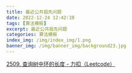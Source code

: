 ```yaml
---
title: 最近公共祖先问题
date: 2022-12-24 12:42:18
tags: [算法模板]
excerpt: 最近公共祖先问题
categories: 算法模板
index_img: /img/index_img/1.png
banner_img: /img/banner_img/background23.jpg
---
```



[2509. 查询树中环的长度 - 力扣（Leetcode）](https://leetcode.cn/problems/cycle-length-queries-in-a-tree/)